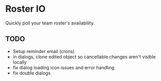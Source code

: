 Roster IO
========================

Quickly poll your team roster's availability.


## TODO

- Setup reminder email (crons)
- in dialogs, clone edited object so cancellable changes aren't visible locally
- fix dialog loading icon issues and error handling
- fix double dialogs